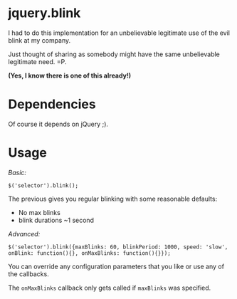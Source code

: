 # jquery.blink

I had to do this implementation for an unbelievable legitimate use of the evil blink at my company.

Just thought of sharing as somebody might have the same unbelievable legitimate need. =P.

**(Yes, I know there is one of this already!)**

# Dependencies

Of course it depends on jQuery ;).

# Usage

*Basic:*

    $('selector').blink();

The previous gives you regular blinking with some reasonable defaults:

 * No max blinks
 * blink durations ~1 second

*Advanced:*

    $('selector').blink({maxBlinks: 60, blinkPeriod: 1000, speed: 'slow', onBlink: function(){}, onMaxBlinks: function(){}}); 

You can override any configuration parameters that you like or use any of the callbacks.

The `onMaxBlinks` callback only gets called if `maxBlinks` was specified.

